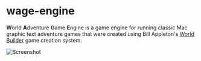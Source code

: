 wage-engine
===========

**W**orld **A**dventure **G**ame **E**ngine is a game engine for running classic Mac graphic text adventure games that were created using Bill Appleton's [World Builder](https://en.wikipedia.org/wiki/World_Builder) game creation system.

![Screenshot](https://raw.githubusercontent.com/asvitkine/wage-engine/master/screenshots/startrek.png)
